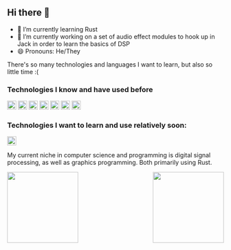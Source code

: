 ## Hi there 👋

<!--
Here are some ideas to get you started:

- 🔭 I’m currently working on ...
- 🌱 I’m currently learning ...
- 👯 I’m looking to collaborate on ...
- 🤔 I’m looking for help with ...
- 💬 Ask me about ...
- 📫 How to reach me: ...
- 😄 Pronouns: ...
- ⚡ Fun fact: ...
-->

- 🌱 I’m currently learning Rust
- 🔭 I’m currently working on a set of audio effect modules to hook up in Jack in order to learn the basics of DSP
- 😄 Pronouns: He/They

There's so many technologies and languages I want to learn, but also so little time :(

### Technologies I know and have used before

<a href="https://www.rust-lang.org/" target="_blank" title="Rust"><img src="https://github.com/get-icon/geticon/raw/master/icons/rust.svg" alt="Rust" width="21px" height="21px"></a>
<a href="https://www.python.org/" target="_blank" title="Python"><img src="https://github.com/get-icon/geticon/raw/master/icons/python.svg" alt="Python" width="21px" height="21px"></a>
<a href="https://developer.mozilla.org/en-US/docs/Web/JavaScript" target="_blank" title="JavaScript"><img src="https://github.com/get-icon/geticon/raw/master/icons/javascript.svg" alt="JavaScript" width="21px" height="21px"></a>
<a href="https://www.java.com/" target="_blank" title="Java"><img src="https://github.com/get-icon/geticon/raw/master/icons/java.svg" alt="Java" width="21px" height="21px"></a>
<a href="https://www.w3.org/TR/CSS/" target="_blank" title="CSS3"><img src="https://github.com/get-icon/geticon/raw/master/icons/css-3.svg" alt="CSS3" width="21px" height="21px"></a>
<a href="https://sass-lang.com/" target="_blank" title="Sass"><img src="https://github.com/get-icon/geticon/raw/master/icons/sass.svg" alt="Sass" width="21px" height="21px"></a>
<a href="https://www.w3.org/TR/html5/" target="_blank" title="HTML5"><img src="https://github.com/get-icon/geticon/raw/master/icons/html-5.svg" alt="HTML5" width="21px" height="21px"></a>

### Technologies I want to learn and use relatively soon:

<a href="https://isocpp.org/" title="C++"><img src="https://github.com/get-icon/geticon/raw/master/icons/c-plusplus.svg" alt="C++" width="21px" height="21px"></a>

My current niche in computer science and programming is digital signal processing, as well as graphics programming. Both primarily using Rust.

<img align="left" src="https://github-readme-stats.vercel.app/api?username=mwallenfang&show_icons=true&theme=jolly" height="165vh"/>
<img align="right" src="https://github-readme-stats.vercel.app/api/top-langs/?username=mwallenfang&layout=compact&theme=jolly" height="165vh"/>
